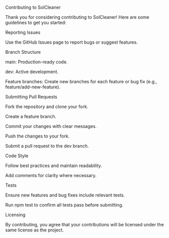 

Contributing to SolCleaner

Thank you for considering contributing to SolCleaner! Here are some guidelines to get you started:

Reporting Issues

Use the GitHub Issues page to report bugs or suggest features.

Branch Structure

main: Production-ready code.

dev: Active development.

Feature branches: Create new branches for each feature or bug fix (e.g., feature/add-new-feature).

Submitting Pull Requests

Fork the repository and clone your fork.

Create a feature branch.

Commit your changes with clear messages.

Push the changes to your fork.

Submit a pull request to the dev branch.

Code Style

Follow best practices and maintain readability.

Add comments for clarity where necessary.

Tests

Ensure new features and bug fixes include relevant tests.

Run npm test to confirm all tests pass before submitting.

Licensing

By contributing, you agree that your contributions will be licensed under the same license as the project.

